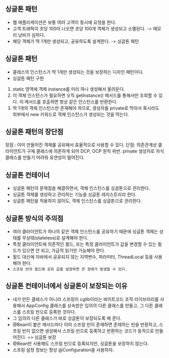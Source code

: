 ## 싱글톤 패턴
- 웹 애플리케이션은 보통 여러 고객이 동시에 요청을 한다.
- 고객 트래픽이 초당 100이 나오면 초당 100개 객체가 생성되고 소멸된다. -> 메모리 낭비가 심하다.
- 해당 객체가 딱 1개만 생성되고, 공유하도록 설계한다. -> 싱글톤 패턴

## 싱글톤 패턴
- 클래스의 인스턴스가 딱 1개만 생성되는 것을 보장하는 디자인 패턴이다.
- 싱글톤 패턴 구현
1. static 영역에 객체 instance를 미리 하나 생성해서 올려둔다.
2. 이 객체 인스턴스가 필요하면 오직 getInstance() 메서드를 통해서만 조회할 수 있다. 
이 메서드를 호출하면 항상 같은 인스턴스를 반환한다.
3. 딱 1개의 객체 인스턴스만 존재해야 하므로, 생성자를 private로 막아서 혹시라도 외부에서
new 키워드로 객체 인스턴스가 생성되는 것을 막는다.

## 싱글톤 패턴의 장단점
장점 : 이미 만들어진 객체를 공유해서 효율적으로 사용할 수 있다.
단점: 의존관계상 클라이언트가 구체 클래스에 의존하게 되어 DCP, OCP 원칙 위반.
private 생성자로 자식 클래스를 만들기 어려워 유연성이 떨어진다.

## 싱글톤 컨테이너
- 싱글톤 패턴의 문제점을 해결하면서, 객체 인스턴스를 싱글톤으로 관리한다.
- 싱글톤 객체를 생성하고 관리하는 기능을 싱글톤 레지스트리라 한다.
- 싱글톤 패턴을 적용하지 않아도, 객체 인스턴스를 싱글톤으로 관리한다.

## 싱글톤 방식의 주의점
- 여러 클라이언트가 하나의 같은 객체 인스턴스를 공유하기 때문에 싱글톤 객체는 상태를
무상태(stateless)로 설계해야 한다.
- 특정 클라이언트에 의존적인 필드, 또는 특정 클라이언트가 값을 변경할 수 있는 필드가 있으면
안 되고, 가급적 읽기만 가능해야 한다.
- 필드 대신에 자바에서 공유되지 않는 지역변수, 파라미터, ThreadLocal 등을 사용해야 한다.
- `스프링 빈의 필드에 공유 값을 설정하면 큰 장애가 발생할 수 있다.`

## 싱글톤 컨테이너에서 싱글톤이 보장되는 이유
- 내가 만든 클래스가 아니라 스프링이 cglib이라는 바이트코드 조작 라이브러리를 사용해서
AppConfig 클래스를 상속받은 임의의 다른 클래스를 만들고, 그 다른 클래스를 스프링 빈으로 등록한
것이다.
- 그 임의의 다른 클래스가 바로 싱글톤이 보장되도록 해 준다.
- @Bean이 붙은 메서드마다 이미 스프링 빈이 존재하면 존재하는 빈을 반환하고, 스프링 빈이 없으면
생성해서 스프링 빈으로 등록하고 반환하는 코드가 동적으로 만들어진다. => 싱글톤 보장
- @Bean만 사용해도 스프링 빈으로 등록되지만, 싱글톤을 보장하지 않는다.
- 스프링 설정 정보는 항상 @Configuration을 사용하자.